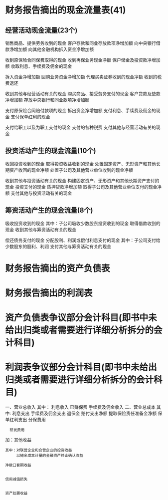 # 财务报告摘出的现金流量表(41)
## 经营活动现金流量(23个)
  销售商品、提供劳务收到的现金
  客户存款和同业存放款项净增加额
  向中央银行借款净增加额
  向其他金融机构拆入资金净增加额

  收到原保险合同保费取得的现金
  收到再保业务现金净额
  保户储金及投资款净增加额
  收取利息、手续费及佣金的现金

  拆入资金净增加额
  回购业务资金净增加额
  代理买卖证券收到的现金净额
  收到的税费退还

  收到其他与经营活动有关的现金
  购买商品、接受劳务支付的现金
  客户贷款及垫款净增加额
  存放中央银行和同业款项净增加额

  支付原保险合同赔付款项的现金
  拆出资金净增加额
  支付利息、手续费及佣金的现金
  支付保单红利的现金

  支付给职工以及为职工支付的现金
  支付的各种税费
  支付其他与经营活动有关的现金

## 投资活动产生的现金流量(10个)
  收回投资收到的现金
  取得投资收益收到的现金
  处置固定资产、无形资产和其他长期资产收回的现金净额
  处置子公司及其他营业单位收到的现金净额

  收到其他与投资活动有关的现金
  构建固定资产、无形资产和其他长期资产支付的现金
  投资支付的现金
  质押贷款净增加额
  取得子公司及其他营业单位支付的现金净额
  支付其他与投资活动有关的现金

## 筹资活动产生的现金流量(8个)
  吸收投资收到的现金
  其中：子公司吸收少数股东投资收到的现金
  取得借款收到的现金
  收到其他与筹资活动有关的现金

  偿还债务支付的现金
  分配股利、利润或偿付利息支付的现金
  其中：子公司支付给少数股东的股利、利润
  支付其他与筹资活动有关的现金
# 财务报告摘出的资产负债表
# 财务报告摘出的利润表

# 资产负债表争议部分会计科目(即书中未给出归类或者需要进行详细分析拆分的会计科目)
# 利润表争议部分会计科目(即书中未给出归类或者需要进行详细分析拆分的会计科目)
一、营业总收入
  其中：
    利息收入
    已赚保费
    手续费及佣金收入
二、营业总成本
  其中:
      利息支出
      手续费及佣金支出
      退保金
      赔付支出净额
      提取保险责任准备金净额
      保单红利支出
      分保费用
      
      研发费用
      
  加：其他收益
    
    其中：对联营企业和合营企业的投资收益
         以摊余成本计量的金融资产终止确认收益
    
    净敞口套期收益

    
    信用减值损失
    

    资产处置收益  




